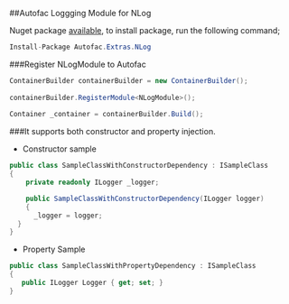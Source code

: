 ##Autofac Loggging Module for NLog

Nuget package [available](https://www.nuget.org/packages/Autofac.Extras.NLog/), to install package, run the following command;

```csharp
Install-Package Autofac.Extras.NLog
```

###Register NLogModule to Autofac

```csharp
ContainerBuilder containerBuilder = new ContainerBuilder();
   
containerBuilder.RegisterModule<NLogModule>();
  
Container _container = containerBuilder.Build();
```

###It supports both constructor and property injection.

* Constructor sample

```csharp
public class SampleClassWithConstructorDependency : ISampleClass
{
    private readonly ILogger _logger;

    public SampleClassWithConstructorDependency(ILogger logger)
    {
      _logger = logger;
  }        
}
```
* Property Sample

```csharp  
public class SampleClassWithPropertyDependency : ISampleClass
{
   public ILogger Logger { get; set; }
}
```
